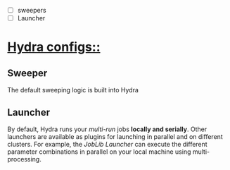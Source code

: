 - [ ] sweepers 
- [ ] Launcher

# [Hydra configs::](https://hydra.cc/docs/configure_hydra/intro/)

## Sweeper
The default sweeping logic is built into Hydra

## Launcher
By default, Hydra runs your *multi-run* jobs **locally and serially**. 
Other launchers are available as plugins for launching in parallel and on different clusters. 
For example, 
	the *JobLib Launcher* can execute the different parameter combinations in parallel on your local machine using multi-processing.
